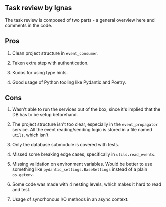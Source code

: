 ## Task review by Ignas

The task review is composed of two parts - a general overview here and comments in the code.

## Pros

1. Clean project structure in `event_consumer`.

2. Taken extra step with authentication.

3. Kudos for using type hints.

4. Good usage of Python tooling like Pydantic and Poetry.


## Cons

1. Wasn't able to run the services out of the box, since it's implied that the DB has to be setup beforehand.

2. The project structure isn't too clear, especially in the `event_propagator` service. All the event reading/sending logic is stored in a file named `utils`, which isn't 

3. Only the database submodule is covered with tests.

4. Missed some breaking edge cases, specifically in `utils.read_events`.

5. Missing validation on environment variables. Would be better to use something like `pydantic_settings.BaseSettings` instead of a plain `os.getenv`.

6. Some code was made with 4 nesting levels, which makes it hard to read and test.

7. Usage of syncrhonous I/O methods in an async context.